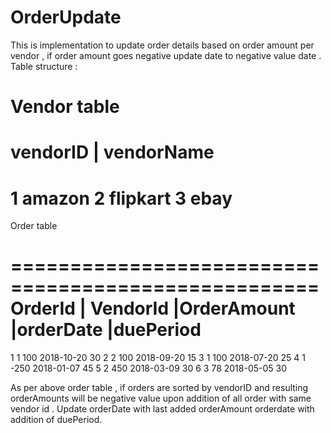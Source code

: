 # OrderUpdate
This is implementation to update order details based on order amount per vendor , if order amount goes negative update date to negative value date .
Table structure :
 
Vendor table
=======================
vendorID |  vendorName
=======================
1           amazon
2           flipkart
3           ebay
========================

Order table

====================================================
OrderId | VendorId |OrderAmount |orderDate |duePeriod
====================================================
  1	        1	      100	          2018-10-20	30
  2	        2	      100	          2018-09-20	15
  3	        1	      100	          2018-07-20	25
  4	        1	      -250	        2018-01-07	45
  5	        2	      450	          2018-03-09	30
  6	        3	      78	          2018-05-05	30  
  
  As per above order table , if orders are sorted by vendorID  and resulting orderAmounts will be negative value upon addition of all order with same vendor id .
  Update orderDate with last added orderAmount orderdate with addition of duePeriod.

